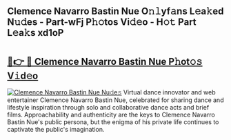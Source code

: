 ## Clemence Navarro Bastin Nue O𝚗𝚕yf𝚊ns L𝚎a𝚔ed N𝚞𝚍es - Part-wFj P𝚑𝚘tos Vi𝚍𝚎o - H𝚘𝚝 Part L𝚎a𝚔s xd1oP

# <h2><a href="http://kf99g6d.oniu.top/?m=Clemence+Navarro+Bastin+Nue">🔗👉 🔴 Clemence Navarro Bastin Nue P𝚑ot𝚘𝚜 V𝚒d𝚎o</a></h2>

[![Clemence Navarro Bastin Nue Nu𝚍e𝚜](https://i.imgur.com/0qMVB7G.gif)](http://kf99g6d.oniu.top/?m=Clemence+Navarro+Bastin+Nue)
Virtual dance innovator and web entertainer Clemence Navarro Bastin Nue, celebrated for sharing dance and lifestyle inspiration through solo and collaborative dance acts and brief films. Approachability and authenticity are the keys to Clemence Navarro Bastin Nue's public persona, but the enigma of his private life continues to captivate the public's imagination.  
